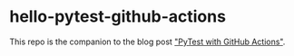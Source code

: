 # hello-pytest-github-actions

This repo is the companion to the blog post ["PyTest with GitHub Actions"](https://blog.dennisokeeffe.com/blog/2021-08-08-pytest-with-github-actions).
